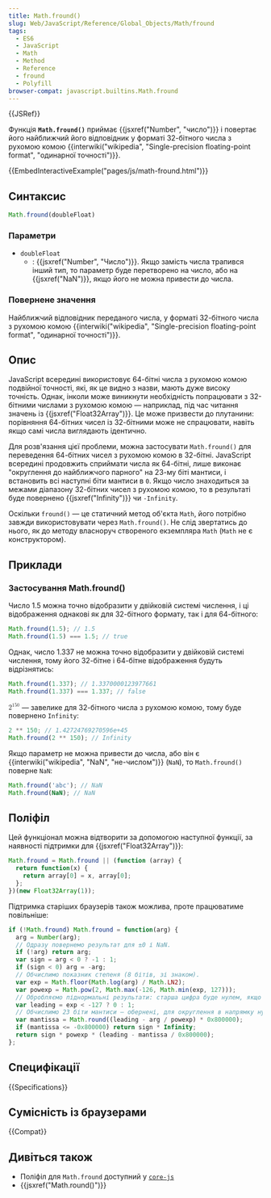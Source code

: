 ```yaml
---
title: Math.fround()
slug: Web/JavaScript/Reference/Global_Objects/Math/fround
tags:
  - ES6
  - JavaScript
  - Math
  - Method
  - Reference
  - fround
  - Polyfill
browser-compat: javascript.builtins.Math.fround
---
```

{{JSRef}}

Функція **`Math.fround()`** приймає {{jsxref("Number", "число")}} і повертає його найближчий його відповідник у форматі 32-бітного числа з рухомою комою {{interwiki("wikipedia", "Single-precision floating-point format", "одинарної точності")}}.

{{EmbedInteractiveExample("pages/js/math-fround.html")}}

## Синтаксис

```js
Math.fround(doubleFloat)
```

### Параметри

- `doubleFloat`
  - : {{jsxref("Number", "Число")}}. Якщо замість числа трапився інший тип, то параметр буде перетворено на число, або на {{jsxref("NaN")}}, якщо його не можна привести до числа.

### Повернене значення

Найближчий відповідник переданого числа, у форматі 32-бітного числа з рухомою комою {{interwiki("wikipedia", "Single-precision floating-point format", "одинарної точності")}}.

## Опис

JavaScript всередині використовує 64-бітні числа з рухомою комою подвійної точності, які, як це видно з назви, мають дуже високу точність. Однак, інколи може виникнути необхідність попрацювати з 32-бітними числами з рухомою комою — наприклад, під час читання значень із {{jsxref("Float32Array")}}. Це може призвести до плутанини: порівняння 64-бітних чисел із 32-бітними може не спрацювати, навіть якщо самі числа виглядають ідентично.

Для розв'язання цієї проблеми, можна застосувати `Math.fround()` для переведення 64-бітних чисел з рухомою комою в 32-бітні. JavaScript всередині продовжить сприймати числа як 64-бітні, лише виконає "округлення до найближчого парного" на 23-му біті мантиси, і встановить всі наступні біти мантиси в `0`. Якщо число знаходиться за межами діапазону 32-бітних чисел з рухомою комою, то в результаті буде повернено {{jsxref("Infinity")}} чи `-Infinity`.

Оскільки `fround()` — це статичний метод об'єкта `Math`, його потрібно завжди використовувати через `Math.fround()`. Не слід звертатись до нього, як до методу власноруч створеного екземпляра `Math` (`Math` не є конструктором).

## Приклади

### Застосування Math.fround()

Число 1.5 можна точно відобразити у двійковій системі числення, і ці відображення однакові як для 32-бітного формату, так і для 64-бітного:

```js
Math.fround(1.5); // 1.5
Math.fround(1.5) === 1.5; // true
```

Однак, число 1.337 не можна точно відобразити у двійковій системі числення, тому його 32-бітне і 64-бітне відображення будуть відрізнятись:

```js
Math.fround(1.337); // 1.3370000123977661
Math.fround(1.337) === 1.337; // false
```

<math><semantics><msup><mn>2</mn>
<mn>150</mn>
</msup><annotation encoding="TeX">2^150</annotation>
</semantics></math> — завелике для 32-бітного числа з рухомою комою, тому буде повернено `Infinity`:

```js
2 ** 150; // 1.42724769270596e+45
Math.fround(2 ** 150); // Infinity
```

Якщо параметр не можна привести до числа, або він є {{interwiki("wikipedia", "NaN", "не-числом")}} (`NaN`), то `Math.fround()` поверне `NaN`:

```js
Math.fround('abc'); // NaN
Math.fround(NaN); // NaN
```

## Поліфіл

Цей функціонал можна відтворити за допомогою наступної функції, за наявності підтримки для {{jsxref("Float32Array")}}:

```js
Math.fround = Math.fround || (function (array) {
  return function(x) {
    return array[0] = x, array[0];
  };
})(new Float32Array(1));
```

Підтримка старіших браузерів також можлива, проте працюватиме повільніше:

```js
if (!Math.fround) Math.fround = function(arg) {
  arg = Number(arg);
  // Одразу повернемо результат для ±0 і NaN.
  if (!arg) return arg;
  var sign = arg < 0 ? -1 : 1;
  if (sign < 0) arg = -arg;
  // Обчислимо показник степеня (8 бітів, зі знаком).
  var exp = Math.floor(Math.log(arg) / Math.LN2);
  var powexp = Math.pow(2, Math.max(-126, Math.min(exp, 127)));
  // Обробляємо піднормальні результати: старша цифра буде нулем, якщо всі біти показника степеня також нулі.
  var leading = exp < -127 ? 0 : 1;
  // Обчислимо 23 біти мантиси — обернені, для округлення в напрямку нуля.
  var mantissa = Math.round((leading - arg / powexp) * 0x800000);
  if (mantissa <= -0x800000) return sign * Infinity;
  return sign * powexp * (leading - mantissa / 0x800000);
};
```

## Специфікації

{{Specifications}}

## Сумісність із браузерами

{{Compat}}

## Дивіться також

- Поліфіл для `Math.fround` доступний у [`core-js`](https://github.com/zloirock/core-js#ecmascript-math)
- {{jsxref("Math.round()")}}
